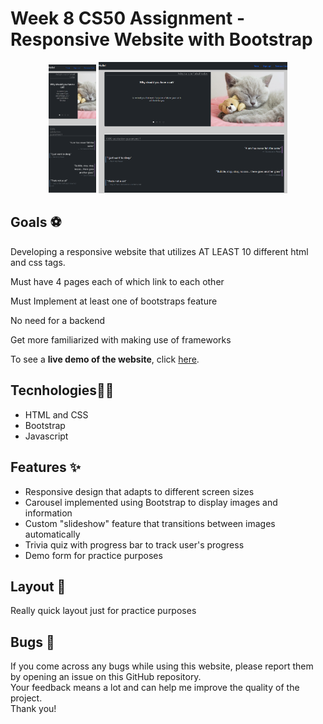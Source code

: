 # Week 8 CS50 Assignment - Responsive Website with Bootstrap


<p align="center">
<img src="./mobilepreview.png" width="15%">
<img src="./preview.png" width="60%">
</p>



## Goals ⚽
Developing a responsive website that utilizes AT LEAST 10 different html and css tags.

Must have 4 pages each of which link to each other

Must Implement at least one of bootstraps feature

No need for a backend

Get more familiarized with making use of frameworks


To see a **live demo of the website**, click [here](https://lugodi.github.io/Homepage/).

## Tecnhologies👩‍💻
- HTML and CSS
- Bootstrap
- Javascript

## Features ✨
- Responsive design that adapts to different screen sizes
- Carousel implemented using Bootstrap to display images and information
- Custom "slideshow" feature that transitions between images automatically
- Trivia quiz with progress bar to track user's progress
- Demo form for practice purposes

## Layout 🎫
Really quick layout just for practice purposes

## Bugs 🐛
  If you come across any bugs while using this website, please report them by opening an issue on this GitHub repository.<br>
Your feedback means a lot and can help me improve the quality of the project.<br> Thank you!



